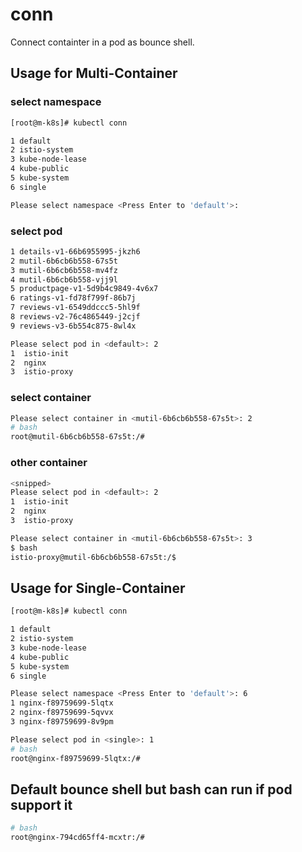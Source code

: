 # conn
Connect containter in a pod as bounce shell.

## Usage for Multi-Container 

### select namespace
```sh
[root@m-k8s]# kubectl conn

1 default
2 istio-system
3 kube-node-lease
4 kube-public
5 kube-system
6 single

Please select namespace <Press Enter to 'default'>:
```

### select pod  
```sh
1 details-v1-66b6955995-jkzh6
2 mutil-6b6cb6b558-67s5t
3 mutil-6b6cb6b558-mv4fz
4 mutil-6b6cb6b558-vjj9l
5 productpage-v1-5d9b4c9849-4v6x7
6 ratings-v1-fd78f799f-86b7j
7 reviews-v1-6549ddccc5-5hl9f
8 reviews-v2-76c4865449-j2cjf
9 reviews-v3-6b554c875-8wl4x

Please select pod in <default>: 2
1  istio-init
2  nginx
3  istio-proxy
```

### select container 
```sh
Please select container in <mutil-6b6cb6b558-67s5t>: 2
# bash
root@mutil-6b6cb6b558-67s5t:/#

```

### other container 
```sh
<snipped>
Please select pod in <default>: 2
1  istio-init
2  nginx
3  istio-proxy

Please select container in <mutil-6b6cb6b558-67s5t>: 3
$ bash
istio-proxy@mutil-6b6cb6b558-67s5t:/$
```

## Usage for Single-Container 
```sh
[root@m-k8s]# kubectl conn

1 default
2 istio-system
3 kube-node-lease
4 kube-public
5 kube-system
6 single

Please select namespace <Press Enter to 'default'>: 6
1 nginx-f89759699-5lqtx
2 nginx-f89759699-5qvvx
3 nginx-f89759699-8v9pm

Please select pod in <single>: 1
# bash
root@nginx-f89759699-5lqtx:/#
```


## Default bounce shell but bash can run if pod support it 
```sh
# bash
root@nginx-794cd65ff4-mcxtr:/#
```
